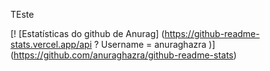 TEste


[! [Estatísticas do github de Anurag] (https://github-readme-stats.vercel.app/api ? Username = anuraghazra )] (https://github.com/anuraghazra/github-readme-stats)
